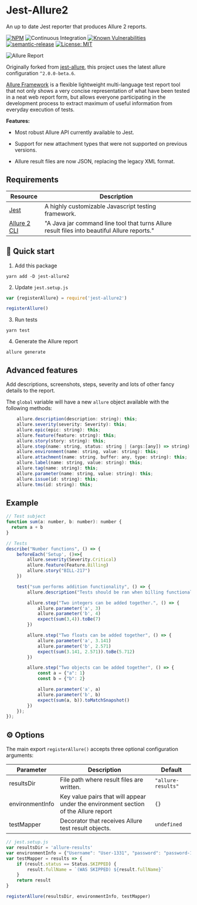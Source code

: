 # Jest-Allure2

An up to date Jest reporter that produces Allure 2 reports.

[![NPM](https://nodei.co/npm/jest-allure2.png)](https://nodei.co/npm/jest-allure2/)
![Continuous Integration](https://github.com/ryparker/jest-allure2/workflows/Continuous%20Integration/badge.svg)
[![Known Vulnerabilities](https://snyk.io/test/github/ryparker/jest-allure2/badge.svg?targetFile=package.json)](https://snyk.io/test/github/ryparker/jest-allure2?targetFile=package.json)
[![semantic-release](https://img.shields.io/badge/%20%20%F0%9F%93%A6%F0%9F%9A%80-semantic--release-e10079.svg)](https://github.com/semantic-release/semantic-release)
[![License: MIT](https://img.shields.io/badge/License-MIT-yellow.svg)](https://opensource.org/licenses/MIT)

![Allure Report](https://user-images.githubusercontent.com/2823336/40350093-59cad576-5db1-11e8-8210-c4db3bf825a1.png)

 Originally forked from [jest-allure](https://github.com/zaqqaz/jest-allure), this project uses the latest allure configuration `^2.0.0-beta.6`.

[Allure Framework](https://github.com/allure-framework/allure2) is a flexible lightweight multi-language test report tool that not only
shows a very concise representation of what have been tested in a neat web report form,
but allows everyone participating in the development process to extract maximum of useful
information from everyday execution of tests.

**Features:**

- Most robust Allure API currently available to Jest.

- Support for new attachment types that were not supported on previous versions.

- Allure result files are now JSON, replacing the legacy XML format.

## Requirements

| Resource                                                             | Description                                                                                  |
| -------------------------------------------------------------------- | -------------------------------------------------------------------------------------------- |
| [Jest](https://jestjs.io/)                                           | A highly customizable Javascript testing framework.                                          |
| [Allure 2 CLI](https://github.com/allure-framework/allure2#download) | "A Java jar command line tool that turns Allure result files into beautiful Allure reports." |

## :rocket: Quick start

1. Add this package

```shell
yarn add -D jest-allure2
```

2. Update `jest.setup.js`

```js
var {registerAllure} = require('jest-allure2')

registerAllure()
```

3. Run tests

```shell
yarn test
```

4. Generate the Allure report

```shell
allure generate
```

## Advanced features

Add descriptions, screenshots, steps, severity and lots of other
fancy details to the report.

The `global` variable will have a new `allure` object available with the following methods:

```js
    allure.description(description: string): this;
    allure.severity(severity: Severity): this;
    allure.epic(epic: string): this;
    allure.feature(feature: string): this;
    allure.story(story: string): this;
    allure.step(name: string, status: string | (args:[any]) => string): this;
    allure.environment(name: string, value: string): this;
    allure.attachment(name: string, buffer: any, type: string): this;
    allure.label(name: string, value: string): this;
    allure.tag(name: string): this;
    allure.parameter(name: string, value: string): this;
    allure.issue(id: string): this;
    allure.tms(id: string): this;
```

## Example

```js
// Test subject
function sum(a: number, b: number): number {
  return a + b
}

// Tests
describe("Number functions", () => {
    beforeEach('Setup', ()=>{
        allure.severity(Severity.Critical)
        allure.feature(Feature.Billing)
        allure.story("BILL-217")
    })

    test("sum performs addition functionality", () => {
        allure.description("Tests should be ran when billing functionality is changed.")

        allure.step("Two integers can be added together.", () => {
            allure.parameter('a', 3)
            allure.parameter('b', 4)
            expect(sum(3,4)).toBe(7)
        })

        allure.step("Two floats can be added together", () => {
            allure.parameter('a', 3.141)
            allure.parameter('b', 2.571)
            expect(sum(3.141, 2.571)).toBe(5.712)
        })

        allure.step("Two objects can be added together", () => {
            const a = {"a": 1}
            const b = {"b": 2}

            allure.parameter('a', a)
            allure.parameter('b', b)
            expect(sum(a, b)).toMatchSnapshot()
        })
    });
});

```

## :gear: Options

The main export `registerAllure()` accepts three optional configuration arguments:

| Parameter       | Description                                                                         | Default            |
| --------------- | ----------------------------------------------------------------------------------- | ------------------ |
| resultsDir      | File path where result files are written.                                           | `"allure-results"` |
| environmentInfo | Key value pairs that will appear under the environment section of the Allure report | `{}`               |
| testMapper      | Decorator that receives Allure test result objects.                                 | `undefined`        |

```js
// jest.setup.js
var resultsDir = 'allure-results'
var environmentInfo = {"Username": "User-1331", "password": "password-1331"}
var testMapper = results => {
    if (result.status == Status.SKIPPED) {
        result.fullName = `(WAS SKIPPED) ${result.fullName}`
    }
    return result
}

registerAllure(resultsDir, environmentInfo, testMapper)
```
